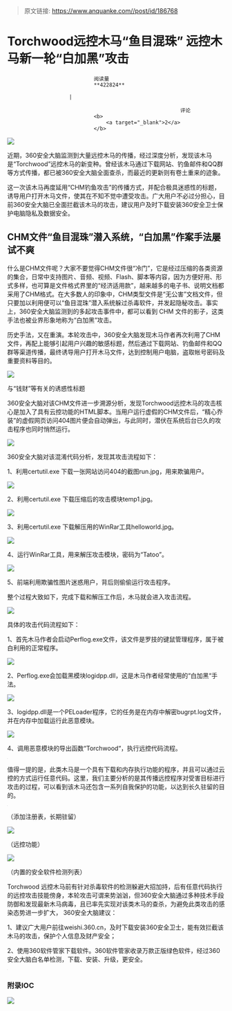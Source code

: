 > 原文链接: https://www.anquanke.com//post/id/186768 


# Torchwood远控木马“鱼目混珠” 远控木马新一轮“白加黑”攻击


                                阅读量   
                                **422824**
                            
                        |
                        
                                                            评论
                                <b>
                                    <a target="_blank">2</a>
                                </b>
                                                                                    



[![](https://p3.ssl.qhimg.com/t018a2875b87dd2ea2e.png)](https://p3.ssl.qhimg.com/t018a2875b87dd2ea2e.png)



近期，360安全大脑监测到大量远控木马的传播，经过深度分析，发现该木马是“Torchwood”远控木马的新变种。曾经该木马通过下载网站、钓鱼邮件和QQ群等方式传播，都已被360安全大脑全面查杀，而最近的更新则有卷土重来的迹象。

这一次该木马再度延用“CHM钓鱼攻击”的传播方式，并配合极具迷惑性的标题，诱导用户打开木马文件，使其在不知不觉中遭受攻击。广大用户不必过分担心，目前360安全大脑已全面拦截该木马的攻击，建议用户及时下载安装360安全卫士保护电脑隐私及数据安全。



## CHM文件“鱼目混珠”潜入系统，“白加黑”作案手法屡试不爽

什么是CHM文件呢？大家不要觉得CHM文件很“冷门”，它是经过压缩的各类资源的集合，日常中支持图片、音频、视频、Flash、脚本等内容，因为方便好用、形式多样，也可算是文件格式界里的“经济适用款”，越来越多的电子书、说明文档都采用了CHM格式。在大多数人的印象中，CHM类型文件是“无公害”文档文件，但只要加以利用便可以“鱼目混珠”潜入系统躲过杀毒软件，并发起隐秘攻击。事实上，360安全大脑监测到的多起攻击事件中，都可以看到 CHM 文件的影子，这类手法也被业界形象地称为“白加黑”攻击。

历史手法，又在重演。本轮攻击中，360安全大脑发现木马作者再次利用了CHM文件，再配上能够引起用户兴趣的敏感标题，然后通过下载网站、钓鱼邮件和QQ群等渠道传播，最终诱导用户打开木马文件，达到控制用户电脑，盗取帐号密码及重要资料等目的。

[![](https://p4.ssl.qhimg.com/t01abffc5c1e3790090.png)](https://p4.ssl.qhimg.com/t01abffc5c1e3790090.png)

与“钱财”等有关的诱惑性标题

360安全大脑对该CHM文件进一步溯源分析，发现Torchwood远控木马的攻击核心是加入了具有云控功能的HTML脚本。当用户运行虚假的CHM文件后，“精心乔装”的虚假网页访问404图片便会自动弹出，与此同时，潜伏在系统后台已久的攻击程序也同时悄然运行。

[![](https://p2.ssl.qhimg.com/t018e808184ff4a90cc.png)](https://p2.ssl.qhimg.com/t018e808184ff4a90cc.png)

360安全大脑对该混淆代码分析，发现其攻击流程如下：

1、利用certutil.exe 下载一张网站访问404的截图run.jpg，用来欺骗用户。

[![](https://p4.ssl.qhimg.com/t0138d497652cc741bb.png)](https://p4.ssl.qhimg.com/t0138d497652cc741bb.png)

2、利用certutil.exe 下载压缩后的攻击模块temp1.jpg。

[![](https://p1.ssl.qhimg.com/t019375842a46ed71c4.png)](https://p1.ssl.qhimg.com/t019375842a46ed71c4.png)

3、利用certutil.exe 下载解压用的WinRar工具helloworld.jpg。

[![](https://p3.ssl.qhimg.com/t01293db62ca95575f9.png)](https://p3.ssl.qhimg.com/t01293db62ca95575f9.png)

4、运行WinRar工具，用来解压攻击模块，密码为“Tatoo”。

[![](https://p4.ssl.qhimg.com/t014b531ef59c1480da.png)](https://p4.ssl.qhimg.com/t014b531ef59c1480da.png)

5、前端利用欺骗性图片迷惑用户，背后则偷偷运行攻击程序。

整个过程大致如下，完成下载和解压工作后，木马就会进入攻击流程。

[![](https://p0.ssl.qhimg.com/t01a15b4ae9e2695bf3.png)](https://p0.ssl.qhimg.com/t01a15b4ae9e2695bf3.png)

具体的攻击代码流程如下：

1、首先木马作者会启动Perflog.exe文件，该文件是罗技的键鼠管理程序，属于被白利用的正常程序。

[![](https://p5.ssl.qhimg.com/t0168a940e82863cb5c.png)](https://p5.ssl.qhimg.com/t0168a940e82863cb5c.png)

2、Perflog.exe会加载黑模块logidpp.dll，这是木马作者经常使用的“白加黑“手法。

[![](https://p3.ssl.qhimg.com/t01f137a9c38946dd97.png)](https://p3.ssl.qhimg.com/t01f137a9c38946dd97.png)

3、logidpp.dll是一个PELoader程序，它的任务是在内存中解密bugrpt.log文件，并在内存中加载运行此恶意模块。

[![](https://p5.ssl.qhimg.com/t019228730a072e37c5.png)](https://p5.ssl.qhimg.com/t019228730a072e37c5.png)

4、调用恶意模块的导出函数“Torchwood“，执行远控代码流程。

[![](data:image/png;base64,iVBORw0KGgoAAAANSUhEUgAAAAEAAAABCAYAAAAfFcSJAAAAAXNSR0IArs4c6QAAAARnQU1BAACxjwv8YQUAAAAJcEhZcwAADsQAAA7EAZUrDhsAAAANSURBVBhXYzh8+PB/AAffA0nNPuCLAAAAAElFTkSuQmCC)](https://p1.ssl.qhimg.com/t014a3cf6c90dc9255c.png)

值得一提的是，此类木马是一个具有下载和内存执行功能的程序，并且可以通过云控的方式运行任意代码。这里，我们主要分析的是其传播远控程序对受害目标进行攻击的过程，可以看到该木马还包含一系列自我保护的功能，以达到长久驻留的目的。

[![](data:image/png;base64,iVBORw0KGgoAAAANSUhEUgAAAAEAAAABCAYAAAAfFcSJAAAAAXNSR0IArs4c6QAAAARnQU1BAACxjwv8YQUAAAAJcEhZcwAADsQAAA7EAZUrDhsAAAANSURBVBhXYzh8+PB/AAffA0nNPuCLAAAAAElFTkSuQmCC)](https://p5.ssl.qhimg.com/t0130981532cd77bab4.png)

（添加注册表，长期驻留）

[![](https://p1.ssl.qhimg.com/t014edd30f483d8fd69.png)](https://p1.ssl.qhimg.com/t014edd30f483d8fd69.png)

（远控功能）

[![](https://p0.ssl.qhimg.com/t01b37c8c0bb0be2d41.png)](https://p0.ssl.qhimg.com/t01b37c8c0bb0be2d41.png)

（内置的安全软件检测列表）

Torchwood 远控木马前有针对杀毒软件的检测躲避大招加持，后有任意代码执行的远控攻击技能傍身，本轮攻击可谓来势汹汹，但360安全大脑通过多种技术手段防御和发现最新木马病毒，且已率先实现对该类木马的查杀，为避免此类攻击的感染态势进一步扩大， 360安全大脑建议：

1、建议广大用户前往weishi.360.cn，及时下载安装360安全卫士，能有效拦截该木马的攻击，保护个人信息及财产安全；

2、使用360软件管家下载软件。360软件管家收录万款正版绿色软件，经过360安全大脑白名单检测，下载、安装、升级，更安全。

[![](data:image/png;base64,iVBORw0KGgoAAAANSUhEUgAAAAEAAAABCAYAAAAfFcSJAAAAAXNSR0IArs4c6QAAAARnQU1BAACxjwv8YQUAAAAJcEhZcwAADsQAAA7EAZUrDhsAAAANSURBVBhXYzh8+PB/AAffA0nNPuCLAAAAAElFTkSuQmCC)](https://p4.ssl.qhimg.com/t0130c0ef9bc888186c.png)

### 附录IOC

[![](https://p4.ssl.qhimg.com/t01e1b948d8c27d9e18.png)](https://p4.ssl.qhimg.com/t01e1b948d8c27d9e18.png)
